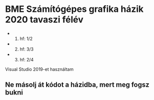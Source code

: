 # BME Számítógépes grafika házik 2020 tavaszi félév
 * 1. hf: 1/2
 * 2. hf: 3/3
 * 3. hf: 2/4

Visual Studio 2019-et használtam

## Ne másolj át kódot a házidba, mert meg fogsz bukni
